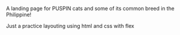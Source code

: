 A landing page for PUSPIN cats and some of its common breed in the Philippine!

Just a practice layouting using html and css with flex
